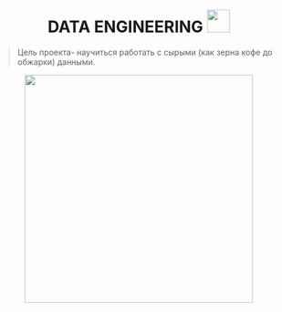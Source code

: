 <h1 id="header" align="center">
  DATA ENGINEERING
  <img src="https://media2.giphy.com/media/v1.Y2lkPTc5MGI3NjExNDM1em52YzFydjZzOHFtejdiZThkOGlscjhkcTJ1MDE4a3I4YnJoayZlcD12MV9pbnRlcm5hbF9naWZfYnlfaWQmY3Q9cw/7JQkl8JRJZbt8PZSio/giphy.gif" width="40px"/>
</h1>

>
> Цель проекта- научиться работать с сырыми (как зерна кофе до обжарки) данными.
> 

<div id="header" align="center">
  <img src="https://img.freepik.com/premium-photo/amazing-coffee-plantation-guatemala_1020514-33369.jpg" width="400"/>
</div>
